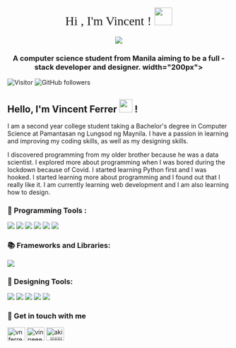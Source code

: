 <h1 align="center" style="font-family: Montserrat; font-weight: normal"> Hi , I'm Vincent ! <img src="https://media.tenor.com/-sL5lSwzQSkAAAAi/rolling-cute.gif" width="40px"> </h1>

<p align="center"> <img src="banner.gif"/> </p> 

<h3 align="center"> A computer science student from Manila aiming to be a full - stack developer and designer. width="200px"></h3>


![Visitor](https://visitor-badge.laobi.icu/badge?page_id=vinnyy-ph.vinnyy-ph) ![GitHub followers](https://img.shields.io/github/followers/vinnyy-ph?style=social)       
<h2> Hello, I'm Vincent Ferrer <img src="https://media.giphy.com/media/hvRJCLFzcasrR4ia7z/giphy.gif" width="30px"> !</h2>

I am a second year college student taking a Bachelor's degree in Computer Science at Pamantasan ng Lungsod ng Maynila. I have a passion in learning and improving my  coding skills, as well as my designing skills.

I discovered programming from my older brother because he was a data scientist. I explored more about programming when I was bored during the lockdown because of Covid. I started learning Python first and I was hooked. I started learning more about programming and I found out that I really like it. I am currently learning web development and I am also learning how to design.

### 🔧 Programming Tools    :
![](https://img.shields.io/badge/Markup-HTML-informational?style=flat&logo=HTML5&logoColor=white&color=60A3D9) ![](https://img.shields.io/badge/Code-CSS-informational?style=flat&logo=CSS3&logoColor=white&color=60A3D9) ![](https://img.shields.io/badge/Code-Python-informational?style=flat&logo=Python&logoColor=white&color=60A3D9) ![](https://img.shields.io/badge/Code-C++-informational?style=flat&logo=cplusplus&logoColor=white&color=60A3D9) ![](https://img.shields.io/badge/Editor-Visual_Studio_Code-informational?style=flat&logo=visualstudiocode&logoColor=white&color=60A3D9) ![](https://img.shields.io/badge/Tracker-Git-informational?style=flat&logo=git&logoColor=white&color=60A3D9) 

### 📚 Frameworks and Libraries:
![](https://img.shields.io/badge/CSS_Framework-Boostrap-informational?style=flat&logo=bootstrap&logoColor=white&color=60A3D9) 

### 🎥 Designing Tools:
![](https://img.shields.io/badge/Graphic_Design-Photoshop-informational?style=flat&logo=adobephotoshop&logoColor=white&color=60A3D9) ![](https://img.shields.io/badge/Illustrations-Illustrator-informational?style=flat&logo=adobeillustrator&logoColor=white&color=60A3D9) ![](https://img.shields.io/badge/Graphic_Design-Figma-informational?style=flat&logo=figma&logoColor=white&color=60A3D9) ![](https://img.shields.io/badge/Video-After_Effects-informational?style=flat&logo=adobeaftereffects&logoColor=white&color=60A3D9) ![](https://img.shields.io/badge/Video-Premiere_Pro-informational?style=flat&logo=adobepremierepro&logoColor=white&color=60A3D9)

<h3 align="left">💬 Get in touch with me</h3>
<p align="left">
<a href="https://linkedin.com/in/vnferrer" target="blank"><img align="center" src="https://raw.githubusercontent.com/rahuldkjain/github-profile-readme-generator/master/src/images/icons/Social/linked-in-alt.svg" alt="vnferrer" height="30" width="40" /></a>
<a href="https://fb.com/vinneeeey" target="blank"><img align="center" src="https://raw.githubusercontent.com/rahuldkjain/github-profile-readme-generator/master/src/images/icons/Social/facebook.svg" alt="vinneeeey" height="30" width="40" /></a>
<a href="https://instagram.com/aki_iiiiiiiiiiii" target="blank"><img align="center" src="https://raw.githubusercontent.com/rahuldkjain/github-profile-readme-generator/master/src/images/icons/Social/instagram.svg" alt="aki_iiiiiiiiiiii" height="30" width="40" /></a>
</p>
